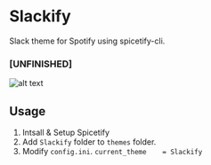 # Slackify
Slack theme for Spotify using spicetify-cli. 

### [UNFINISHED]
![alt text](https://raw.githubusercontent.com/iJohnPaul/Slackify/master/Slackify/screenshot.jpg)

## Usage
1. Intsall & Setup Spicetify
2. Add `Slackify` folder to `themes` folder.
3. Modify `config.ini`.
```current_theme    = Slackify```
